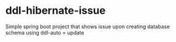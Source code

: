# ddl-hibernate-issue
Simple spring boot project that shows issue upon creating database schema using ddl-auto = update

